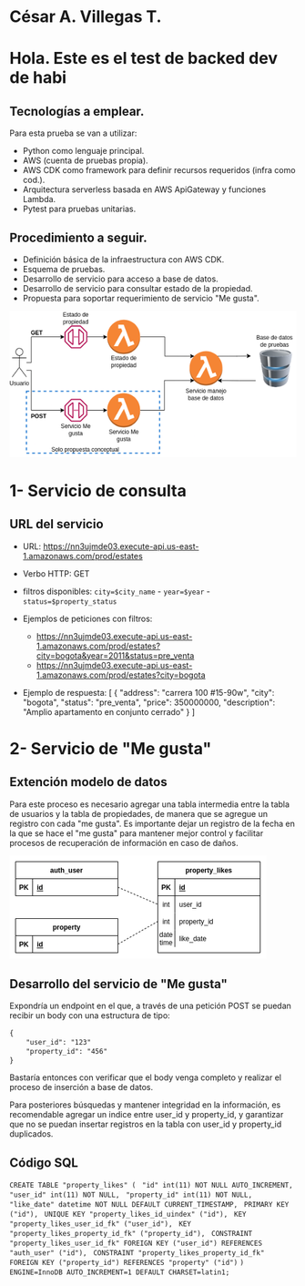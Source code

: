 # César A. Villegas T.
# Hola. Este es el test de backed dev de habi

## Tecnologías a emplear.

Para esta prueba se van a utilizar:
* Python como lenguaje principal.
* AWS (cuenta de pruebas propia).
* AWS CDK como framework para definir recursos requeridos (infra como cod.).
* Arquitectura serverless basada en AWS ApiGateway y funciones Lambda.
* Pytest para pruebas unitarias.


## Procedimiento a seguir.

* Definición básica de la infraestructura con AWS CDK.
* Esquema de pruebas.
* Desarrollo de servicio para acceso a base de datos.
* Desarrollo de servicio para consultar estado de la propiedad.
* Propuesta para soportar requerimiento de servicio "Me gusta".


<img src="diagrama_basico.png" alt="basic_flow" />


# 1- Servicio de consulta
## URL del servicio
* URL: https://nn3ujmde03.execute-api.us-east-1.amazonaws.com/prod/estates
* Verbo HTTP: GET
* filtros disponibles: `city=$city_name` - `year=$year` - `status=$property_status`

* Ejemplos de peticiones con filtros:
    - https://nn3ujmde03.execute-api.us-east-1.amazonaws.com/prod/estates?city=bogota&year=2011&status=pre_venta
    - https://nn3ujmde03.execute-api.us-east-1.amazonaws.com/prod/estates?city=bogota

* Ejemplo de respuesta:
    [
        {
            "address": "carrera 100 #15-90w",
            "city": "bogota",
            "status": "pre_venta",
            "price": 350000000,
            "description": "Amplio apartamento en conjunto cerrado"
        }
    ]

# 2- Servicio de "Me gusta"

## Extención modelo de datos

Para este proceso es necesario agregar una tabla intermedia entre la tabla de usuarios y
la tabla de propiedades, de manera que se agregue un registro con cada "me gusta".
Es importante dejar un registro de la fecha en la que se hace el "me gusta" para
mantener mejor control y facilitar procesos de recuperación de información en caso
de daños.

<img src="me_gusta_ER.png" alt="entidad_relacion" />

## Desarrollo del servicio de "Me gusta"
Expondría un endpoint en el que, a través de una petición POST se puedan recibir un body
con una estructura de tipo:

    {
        "user_id": "123"
        "property_id": "456"
    }

Bastaría entonces con verificar que el body venga completo y realizar el proceso de inserción
a base de datos. 

Para posteriores búsquedas y mantener integridad en la información, es recomendable agregar un indice
entre user_id y property_id, y garantizar que no se puedan insertar registros en la tabla
con user_id y property_id duplicados. 

## Código SQL

`CREATE TABLE "property_likes" (`
` "id" int(11) NOT NULL AUTO_INCREMENT,`
` "user_id" int(11) NOT NULL,`
` "property_id" int(11) NOT NULL,`
` "like_date" datetime NOT NULL DEFAULT CURRENT_TIMESTAMP,`
` PRIMARY KEY ("id"),`
` UNIQUE KEY "property_likes_id_uindex" ("id"),`
` KEY "property_likes_user_id_fk" ("user_id"),`
` KEY "property_likes_property_id_fk" ("property_id"),`
` CONSTRAINT "property_likes_user_id_fk" FOREIGN KEY ("user_id") REFERENCES "auth_user" ("id"),`
` CONSTRAINT "property_likes_property_id_fk" FOREIGN KEY ("property_id") REFERENCES "property" ("id")`
`) ENGINE=InnoDB AUTO_INCREMENT=1 DEFAULT CHARSET=latin1;`